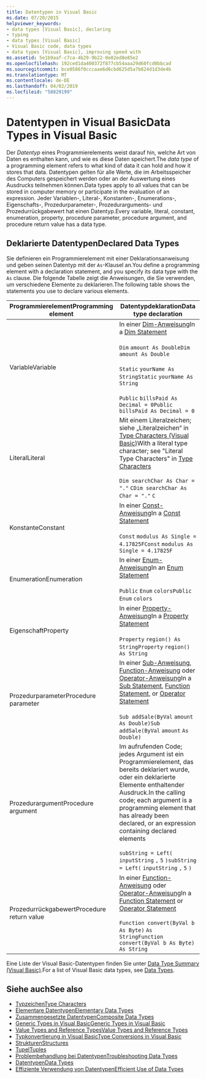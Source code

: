 ```yaml
---
title: Datentypen in Visual Basic
ms.date: 07/20/2015
helpviewer_keywords:
- data types [Visual Basic], declaring
- typing
- data types [Visual Basic]
- Visual Basic code, data types
- data types [Visual Basic], improving speed with
ms.assetid: 5e1b9aaf-c7ca-4b29-9b22-0e82ed8e85e2
ms.openlocfilehash: 192ced1da400372f877cb54aaa29d60fcd0bbcad
ms.sourcegitcommit: bce0586f0cccaae6d6cbd625d5a7b824d1d3de4b
ms.translationtype: MT
ms.contentlocale: de-DE
ms.lasthandoff: 04/02/2019
ms.locfileid: "58829199"
---
```

# <a name="data-types-in-visual-basic"></a><span data-ttu-id="d1c74-102">Datentypen in Visual Basic</span><span class="sxs-lookup"><span data-stu-id="d1c74-102">Data Types in Visual Basic</span></span>
<span data-ttu-id="d1c74-103">Der *Datentyp* eines Programmierelements weist darauf hin, welche Art von Daten es enthalten kann, und wie es diese Daten speichert.</span><span class="sxs-lookup"><span data-stu-id="d1c74-103">The *data type* of a programming element refers to what kind of data it can hold and how it stores that data.</span></span> <span data-ttu-id="d1c74-104">Datentypen gelten für alle Werte, die im Arbeitsspeicher des Computers gespeichert werden oder an der Auswertung eines Ausdrucks teilnehmen können.</span><span class="sxs-lookup"><span data-stu-id="d1c74-104">Data types apply to all values that can be stored in computer memory or participate in the evaluation of an expression.</span></span> <span data-ttu-id="d1c74-105">Jeder Variablen-, Literal-, Konstanten-, Enumerations-, Eigenschafts-, Prozedurparameter-, Prozedurarguments- und Prozedurrückgabewert hat einen Datentyp.</span><span class="sxs-lookup"><span data-stu-id="d1c74-105">Every variable, literal, constant, enumeration, property, procedure parameter, procedure argument, and procedure return value has a data type.</span></span>  
  
## <a name="declared-data-types"></a><span data-ttu-id="d1c74-106">Deklarierte Datentypen</span><span class="sxs-lookup"><span data-stu-id="d1c74-106">Declared Data Types</span></span>  
 <span data-ttu-id="d1c74-107">Sie definieren ein Programmierelement mit einer Deklarationsanweisung und geben seinen Datentyp mit der `As`-Klausel an.</span><span class="sxs-lookup"><span data-stu-id="d1c74-107">You define a programming element with a declaration statement, and you specify its data type with the `As` clause.</span></span> <span data-ttu-id="d1c74-108">Die folgende Tabelle zeigt die Anweisungen, die Sie verwenden, um verschiedene Elemente zu deklarieren.</span><span class="sxs-lookup"><span data-stu-id="d1c74-108">The following table shows the statements you use to declare various elements.</span></span>  
  
|<span data-ttu-id="d1c74-109">Programmierelement</span><span class="sxs-lookup"><span data-stu-id="d1c74-109">Programming element</span></span>|<span data-ttu-id="d1c74-110">Datentypdeklaration</span><span class="sxs-lookup"><span data-stu-id="d1c74-110">Data type declaration</span></span>|  
|-------------------------|---------------------------|  
|<span data-ttu-id="d1c74-111">Variable</span><span class="sxs-lookup"><span data-stu-id="d1c74-111">Variable</span></span>|<span data-ttu-id="d1c74-112">In einer [Dim-Anweisung](../../../../visual-basic/language-reference/statements/dim-statement.md)</span><span class="sxs-lookup"><span data-stu-id="d1c74-112">In a [Dim Statement](../../../../visual-basic/language-reference/statements/dim-statement.md)</span></span><br /><br /> <span data-ttu-id="d1c74-113">`Dim`   `amount As Double`</span><span class="sxs-lookup"><span data-stu-id="d1c74-113">`Dim`   `amount As Double`</span></span><br /><br /> <span data-ttu-id="d1c74-114">`Static`   `yourName As String`</span><span class="sxs-lookup"><span data-stu-id="d1c74-114">`Static`   `yourName As String`</span></span><br /><br /> <span data-ttu-id="d1c74-115">`Public`   `billsPaid As Decimal = 0`</span><span class="sxs-lookup"><span data-stu-id="d1c74-115">`Public`   `billsPaid As Decimal = 0`</span></span>|  
|<span data-ttu-id="d1c74-116">Literal</span><span class="sxs-lookup"><span data-stu-id="d1c74-116">Literal</span></span>|<span data-ttu-id="d1c74-117">Mit einem Literalzeichen; siehe „Literalzeichen“ in [Type Characters (Visual Basic)](../../../../visual-basic/programming-guide/language-features/data-types/type-characters.md)</span><span class="sxs-lookup"><span data-stu-id="d1c74-117">With a literal type character; see "Literal Type Characters" in [Type Characters](../../../../visual-basic/programming-guide/language-features/data-types/type-characters.md)</span></span><br /><br /> <span data-ttu-id="d1c74-118">`Dim searchChar As Char = "."`  `C`</span><span class="sxs-lookup"><span data-stu-id="d1c74-118">`Dim searchChar As Char = "."`  `C`</span></span>|  
|<span data-ttu-id="d1c74-119">Konstante</span><span class="sxs-lookup"><span data-stu-id="d1c74-119">Constant</span></span>|<span data-ttu-id="d1c74-120">In einer [Const-Anweisung](../../../../visual-basic/language-reference/statements/const-statement.md)</span><span class="sxs-lookup"><span data-stu-id="d1c74-120">In a [Const Statement](../../../../visual-basic/language-reference/statements/const-statement.md)</span></span><br /><br /> <span data-ttu-id="d1c74-121">`Const`   `modulus As Single = 4.17825F`</span><span class="sxs-lookup"><span data-stu-id="d1c74-121">`Const`   `modulus As Single = 4.17825F`</span></span>|  
|<span data-ttu-id="d1c74-122">Enumeration</span><span class="sxs-lookup"><span data-stu-id="d1c74-122">Enumeration</span></span>|<span data-ttu-id="d1c74-123">In einer [Enum-Anweisung](../../../../visual-basic/language-reference/statements/enum-statement.md)</span><span class="sxs-lookup"><span data-stu-id="d1c74-123">In an [Enum Statement](../../../../visual-basic/language-reference/statements/enum-statement.md)</span></span><br /><br /> <span data-ttu-id="d1c74-124">`Public`   `Enum`   `colors`</span><span class="sxs-lookup"><span data-stu-id="d1c74-124">`Public`   `Enum`   `colors`</span></span>|  
|<span data-ttu-id="d1c74-125">Eigenschaft</span><span class="sxs-lookup"><span data-stu-id="d1c74-125">Property</span></span>|<span data-ttu-id="d1c74-126">In einer [Property-Anweisung](../../../../visual-basic/language-reference/statements/property-statement.md)</span><span class="sxs-lookup"><span data-stu-id="d1c74-126">In a [Property Statement](../../../../visual-basic/language-reference/statements/property-statement.md)</span></span><br /><br /> <span data-ttu-id="d1c74-127">`Property`   `region() As String`</span><span class="sxs-lookup"><span data-stu-id="d1c74-127">`Property`   `region() As String`</span></span>|  
|<span data-ttu-id="d1c74-128">Prozedurparameter</span><span class="sxs-lookup"><span data-stu-id="d1c74-128">Procedure parameter</span></span>|<span data-ttu-id="d1c74-129">In einer [Sub-Anweisung](../../../../visual-basic/language-reference/statements/sub-statement.md), [Function-Anweisung](../../../../visual-basic/language-reference/statements/function-statement.md) oder [Operator-Anweisung](../../../../visual-basic/language-reference/statements/operator-statement.md)</span><span class="sxs-lookup"><span data-stu-id="d1c74-129">In a [Sub Statement](../../../../visual-basic/language-reference/statements/sub-statement.md), [Function Statement](../../../../visual-basic/language-reference/statements/function-statement.md), or [Operator Statement](../../../../visual-basic/language-reference/statements/operator-statement.md)</span></span><br /><br /> <span data-ttu-id="d1c74-130">`Sub addSale(ByVal`   `amount`   `As Double)`</span><span class="sxs-lookup"><span data-stu-id="d1c74-130">`Sub addSale(ByVal`   `amount`   `As Double)`</span></span>|  
|<span data-ttu-id="d1c74-131">Prozedurargument</span><span class="sxs-lookup"><span data-stu-id="d1c74-131">Procedure argument</span></span>|<span data-ttu-id="d1c74-132">Im aufrufenden Code; jedes Argument ist ein Programmierelement, das bereits deklariert wurde, oder ein deklarierte Elemente enthaltender Ausdruck.</span><span class="sxs-lookup"><span data-stu-id="d1c74-132">In the calling code; each argument is a programming element that has already been declared, or an expression containing declared elements</span></span><br /><br /> <span data-ttu-id="d1c74-133">`subString = Left(`  `inputString`  `,`   `5`  `)`</span><span class="sxs-lookup"><span data-stu-id="d1c74-133">`subString = Left(`  `inputString`  `,`   `5`  `)`</span></span>|  
|<span data-ttu-id="d1c74-134">Prozedurrückgabewert</span><span class="sxs-lookup"><span data-stu-id="d1c74-134">Procedure return value</span></span>|<span data-ttu-id="d1c74-135">In einer [Function-Anweisung](../../../../visual-basic/language-reference/statements/function-statement.md) oder [Operator-Anweisung](../../../../visual-basic/language-reference/statements/operator-statement.md)</span><span class="sxs-lookup"><span data-stu-id="d1c74-135">In a [Function Statement](../../../../visual-basic/language-reference/statements/function-statement.md) or [Operator Statement](../../../../visual-basic/language-reference/statements/operator-statement.md)</span></span><br /><br /> <span data-ttu-id="d1c74-136">`Function convert(ByVal b As Byte)`   `As String`</span><span class="sxs-lookup"><span data-stu-id="d1c74-136">`Function convert(ByVal b As Byte)`   `As String`</span></span>|  
  
 <span data-ttu-id="d1c74-137">Eine Liste der Visual Basic-Datentypen finden Sie unter [Data Type Summary (Visual Basic)](../../../../visual-basic/language-reference/data-types/index.md).</span><span class="sxs-lookup"><span data-stu-id="d1c74-137">For a list of Visual Basic data types, see [Data Types](../../../../visual-basic/language-reference/data-types/index.md).</span></span>  
  
## <a name="see-also"></a><span data-ttu-id="d1c74-138">Siehe auch</span><span class="sxs-lookup"><span data-stu-id="d1c74-138">See also</span></span>

- [<span data-ttu-id="d1c74-139">Typzeichen</span><span class="sxs-lookup"><span data-stu-id="d1c74-139">Type Characters</span></span>](../../../../visual-basic/programming-guide/language-features/data-types/type-characters.md)
- [<span data-ttu-id="d1c74-140">Elementare Datentypen</span><span class="sxs-lookup"><span data-stu-id="d1c74-140">Elementary Data Types</span></span>](../../../../visual-basic/programming-guide/language-features/data-types/elementary-data-types.md)
- [<span data-ttu-id="d1c74-141">Zusammengesetzte Datentypen</span><span class="sxs-lookup"><span data-stu-id="d1c74-141">Composite Data Types</span></span>](../../../../visual-basic/programming-guide/language-features/data-types/composite-data-types.md)
- [<span data-ttu-id="d1c74-142">Generic Types in Visual Basic</span><span class="sxs-lookup"><span data-stu-id="d1c74-142">Generic Types in Visual Basic</span></span>](../../../../visual-basic/programming-guide/language-features/data-types/generic-types.md)
- [<span data-ttu-id="d1c74-143">Value Types and Reference Types</span><span class="sxs-lookup"><span data-stu-id="d1c74-143">Value Types and Reference Types</span></span>](../../../../visual-basic/programming-guide/language-features/data-types/value-types-and-reference-types.md)
- [<span data-ttu-id="d1c74-144">Typkonvertierung in Visual Basic</span><span class="sxs-lookup"><span data-stu-id="d1c74-144">Type Conversions in Visual Basic</span></span>](../../../../visual-basic/programming-guide/language-features/data-types/type-conversions.md)
- [<span data-ttu-id="d1c74-145">Strukturen</span><span class="sxs-lookup"><span data-stu-id="d1c74-145">Structures</span></span>](../../../../visual-basic/programming-guide/language-features/data-types/structures.md)
- [<span data-ttu-id="d1c74-146">Tupel</span><span class="sxs-lookup"><span data-stu-id="d1c74-146">Tuples</span></span>](tuples.md)
- [<span data-ttu-id="d1c74-147">Problembehandlung bei Datentypen</span><span class="sxs-lookup"><span data-stu-id="d1c74-147">Troubleshooting Data Types</span></span>](../../../../visual-basic/programming-guide/language-features/data-types/troubleshooting-data-types.md)
- [<span data-ttu-id="d1c74-148">Datentypen</span><span class="sxs-lookup"><span data-stu-id="d1c74-148">Data Types</span></span>](../../../../visual-basic/language-reference/data-types/index.md)
- [<span data-ttu-id="d1c74-149">Effiziente Verwendung von Datentypen</span><span class="sxs-lookup"><span data-stu-id="d1c74-149">Efficient Use of Data Types</span></span>](../../../../visual-basic/programming-guide/language-features/data-types/efficient-use-of-data-types.md)
